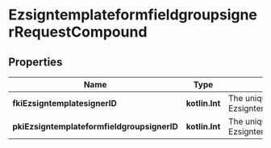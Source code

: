 
# EzsigntemplateformfieldgroupsignerRequestCompound

## Properties
Name | Type | Description | Notes
------------ | ------------- | ------------- | -------------
**fkiEzsigntemplatesignerID** | **kotlin.Int** | The unique ID of the Ezsigntemplatesigner | 
**pkiEzsigntemplateformfieldgroupsignerID** | **kotlin.Int** | The unique ID of the Ezsigntemplateformfieldgroupsigner |  [optional]



